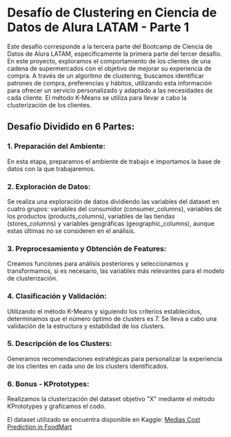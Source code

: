 # Desafío de Clustering en Ciencia de Datos de Alura LATAM - Parte 1

Este desafío corresponde a la tercera parte del Bootcamp de Ciencia de Datos de Alura LATAM, específicamente la primera parte del tercer desafío. En este proyecto, exploramos el comportamiento de los clientes de una cadena de supermercados con el objetivo de mejorar su experiencia de compra. A través de un algoritmo de clustering, buscamos identificar patrones de compra, preferencias y hábitos, utilizando esta información para ofrecer un servicio personalizado y adaptado a las necesidades de cada cliente. El método K-Means se utiliza para llevar a cabo la clusterización de los clientes.

## Desafío Dividido en 6 Partes:

### 1. Preparación del Ambiente:
   En esta etapa, preparamos el ambiente de trabajo e importamos la base de datos con la que trabajaremos.

### 2. Exploración de Datos:
   Se realiza una exploración de datos dividiendo las variables del dataset en cuatro grupos: variables del consumidor (consumer_columns), variables de los productos (products_columns), variables de las tiendas (stores_columns) y variables geográficas (geographic_columns), aunque estas últimas no se consideren en el análisis.

### 3. Preprocesamiento y Obtención de Features:
   Creamos funciones para análisis posteriores y seleccionamos y transformamos, si es necesario, las variables más relevantes para el modelo de clusterización.

### 4. Clasificación y Validación:
   Utilizando el método K-Means y siguiendo los criterios establecidos, determinamos que el número óptimo de clusters es 7. Se lleva a cabo una validación de la estructura y estabilidad de los clusters.

### 5. Descripción de los Clusters:
   Generamos recomendaciones estratégicas para personalizar la experiencia de los clientes en cada uno de los clusters identificados.

### 6. Bonus - KPrototypes:
   Realizamos la clusterización del dataset objetivo "X" mediante el método KPrototypes y graficamos el codo.

El dataset utilizado se encuentra disponible en Kaggle: [Medias Cost Prediction in FoodMart](https://www.kaggle.com/datasets/ramjasmaurya/medias-cost-prediction-in-foodmart)

